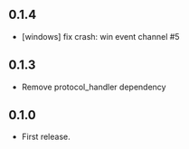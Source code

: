 ## 0.1.4

* [windows] fix crash: win event channel #5

## 0.1.3

* Remove protocol_handler dependency

## 0.1.0

* First release.
